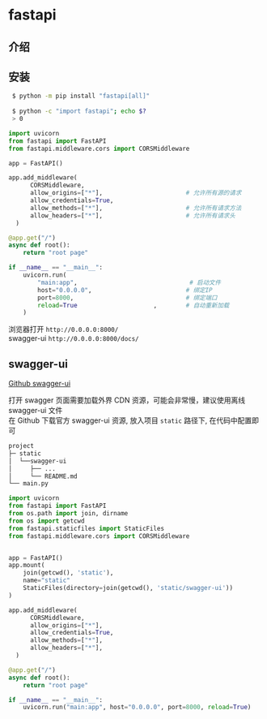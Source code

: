 <!--
 * @Author: facsert
 * @Date: 2023-10-23 19:54:13
 * @LastEditTime: 2023-11-01 21:29:16
 * @LastEditors: facsert
 * @Description: 
-->

# fastapi

## 介绍

## 安装

```bash
 $ python -m pip install "fastapi[all]"
 
 $ python -c "import fastapi"; echo $?
 > 0
```

```py
import uvicorn
from fastapi import FastAPI
from fastapi.middleware.cors import CORSMiddleware

app = FastAPI()

app.add_middleware(
      CORSMiddleware,
      allow_origins=["*"],                       # 允许所有源的请求
      allow_credentials=True,
      allow_methods=["*"],                       # 允许所有请求方法
      allow_headers=["*"],                       # 允许所有请求头
  )

@app.get("/")
async def root():
    return "root page"

if __name__ == "__main__":
    uvicorn.run(
        "main:app",                               # 启动文件
        host="0.0.0.0",                          # 绑定IP
        port=8000,                               # 绑定端口
        reload=True                     ,        # 自动重新加载
    )
```

浏览器打开   `http://0.0.0.0:8000/`  
swagger-ui  `http://0.0.0.0:8000/docs/`

## swagger-ui

[Github swagger-ui](https://github.com/swagger-api/swagger-ui.git)

打开 swagger 页面需要加载外界 CDN 资源，可能会非常慢，建议使用离线 swagger-ui 文件  
在 Github 下载官方 swagger-ui 资源, 放入项目 `static` 路径下, 在代码中配置即可  

```bash
project
├─ static
│  └──swagger-ui
│     ├── ...
│     └── README.md
└── main.py
```

```py
import uvicorn
from fastapi import FastAPI
from os.path import join, dirname
from os import getcwd
from fastapi.staticfiles import StaticFiles
from fastapi.middleware.cors import CORSMiddleware


app = FastAPI()
app.mount(
    join(getcwd(), 'static'), 
    name="static"
    StaticFiles(directory=join(getcwd(), 'static/swagger-ui'))
)

app.add_middleware(
      CORSMiddleware,
      allow_origins=["*"],  
      allow_credentials=True,
      allow_methods=["*"],  
      allow_headers=["*"],  
  )

@app.get("/")
async def root():
    return "root page"

if __name__ == "__main__":
    uvicorn.run("main:app", host="0.0.0.0", port=8000, reload=True)
```
